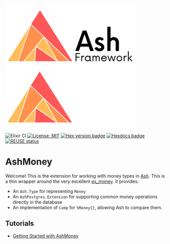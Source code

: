 <!--
SPDX-FileCopyrightText: 2020 Zach Daniel

SPDX-License-Identifier: MIT
-->

![Logo](https://github.com/ash-project/ash/blob/main/logos/cropped-for-header-black-text.png?raw=true#gh-light-mode-only)
![Logo](https://github.com/ash-project/ash/blob/main/logos/cropped-for-header-white-text.png?raw=true#gh-dark-mode-only)

![Elixir CI](https://github.com/ash-project/ash_money/workflows/CI/badge.svg)
[![License: MIT](https://img.shields.io/badge/License-MIT-yellow.svg)](https://opensource.org/licenses/MIT)
[![Hex version badge](https://img.shields.io/hexpm/v/ash_money.svg)](https://hex.pm/packages/ash_money)
[![Hexdocs badge](https://img.shields.io/badge/docs-hexdocs-purple)](https://hexdocs.pm/ash_money)
[![REUSE status](https://api.reuse.software/badge/github.com/ash-project/ash_money)](https://api.reuse.software/info/github.com/ash-project/ash_money)

# AshMoney

Welcome! This is the extension for working with money types in [Ash](https://hexdocs.pm/ash). This is a thin wrapper around the very excellent [ex_money](https://hexdocs.pm/ex_money). It provides:

- An `Ash.Type` for representing `Money`
- An `AshPostgres.Extension` for supporting common money operations directly in the database
- An implementation of `Comp` for `%Money{}`, allowing Ash to compare them.

## Tutorials

- [Getting Started with AshMoney](documentation/tutorials/getting-started-with-ash-money.md)
